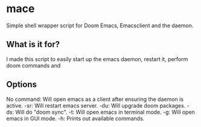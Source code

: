 # mace
Simple shell wrapper script for Doom Emacs, Emacsclient and the daemon.

## What is it for?

I made this script to easily start up the emacs daemon, restart it, perform doom commands and 


## Options

No command: Will open emacs as a client after ensuring the daemon is active.
-sr: Will restart emacs server.
-du: Will upgrade doom packages.
-ds: Will do "doom sync".
-t: Will open emacs in terminal mode.
-g: Will open emacs in GUI mode.
-h: Prints out available commands.

